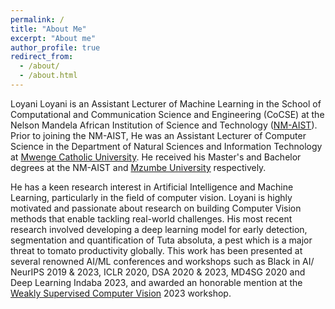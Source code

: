 ```yaml
---
permalink: /
title: "About Me"
excerpt: "About me"
author_profile: true
redirect_from: 
  - /about/
  - /about.html
---
```


Loyani Loyani is an Assistant Lecturer of Machine Learning in the School of Computational and Communication Science and Engineering (CoCSE) at the Nelson Mandela African Institution of Science and Technology ([NM-AIST](http://nm-aist.ac.tz/)). Prior to joining the NM-AIST, He was an Assistant Lecturer of Computer Science in the Department of Natural Sciences and Information Technology at [Mwenge Catholic University](https://www.mwecau.ac.tz). He received his Master's and Bachelor degrees at the NM-AIST and [Mzumbe University](http://mzumbe.ac.tz) respectively. 

He has a keen research interest in Artificial Intelligence and Machine Learning, particularly in the field of computer vision. Loyani is highly motivated and passionate about research on building Computer Vision methods that enable tackling real-world challenges. His most recent research involved developing a deep learning model for early detection, segmentation and quantification of Tuta absoluta, a pest which is a major threat to tomato productivity globally. This work has been presented at several renowned AI/ML conferences and workshops such as Black in AI/ NeurIPS 2019 & 2023, ICLR 2020, DSA 2020 & 2023, MD4SG 2020 and Deep Learning Indaba 2023, and awarded an honorable mention at the [Weakly Supervised Computer Vision](https://wscv-indaba.github.io/2023#awards) 2023 workshop. 




